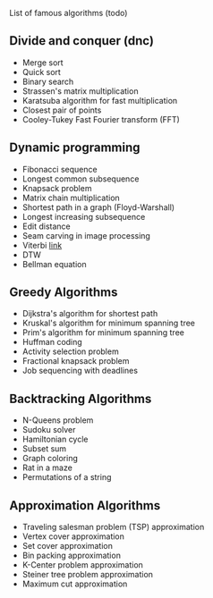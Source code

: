 
List of famous algorithms (todo)

## Divide and conquer (dnc)

- Merge sort
- Quick sort
- Binary search
- Strassen's matrix multiplication
- Karatsuba algorithm for fast multiplication
- Closest pair of points
- Cooley-Tukey Fast Fourier transform (FFT)

## Dynamic programming

- Fibonacci sequence
- Longest common subsequence
- Knapsack problem
- Matrix chain multiplication
- Shortest path in a graph (Floyd-Warshall)
- Longest increasing subsequence
- Edit distance
- Seam carving in image processing
- Viterbi [link](https://www.audiolabs-erlangen.de/resources/MIR/FMP/C5/C5S3_Viterbi.html)
- DTW
- Bellman equation

## Greedy Algorithms

- Dijkstra's algorithm for shortest path
- Kruskal's algorithm for minimum spanning tree
- Prim's algorithm for minimum spanning tree
- Huffman coding
- Activity selection problem
- Fractional knapsack problem
- Job sequencing with deadlines

## Backtracking Algorithms

- N-Queens problem
- Sudoku solver
- Hamiltonian cycle
- Subset sum
- Graph coloring
- Rat in a maze
- Permutations of a string

## Approximation Algorithms

- Traveling salesman problem (TSP) approximation
- Vertex cover approximation
- Set cover approximation
- Bin packing approximation
- K-Center problem approximation
- Steiner tree problem approximation
- Maximum cut approximation

